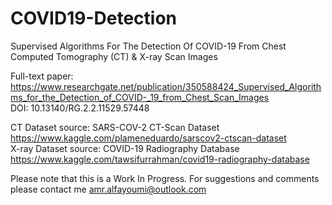 # COVID19-Detection
Supervised Algorithms For The Detection Of COVID-19 From Chest Computed Tomography (CT) & X-ray Scan Images

Full-text paper: https://www.researchgate.net/publication/350588424_Supervised_Algorithms_for_the_Detection_of_COVID-_19_from_Chest_Scan_Images \
DOI: 10.13140/RG.2.2.11529.57448

CT Dataset source: SARS-COV-2 CT-Scan Dataset https://www.kaggle.com/plameneduardo/sarscov2-ctscan-dataset \
X-ray Dataset source: COVID-19 Radiography Database https://www.kaggle.com/tawsifurrahman/covid19-radiography-database

Please note that this is a Work In Progress. For suggestions and comments please contact me amr.alfayoumi@outlook.com

